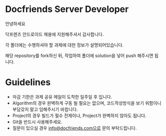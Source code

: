 # Docfriends Server Developer

안녕하세요

닥프렌즈 안드로이드 채용에 지원해주셔서 감사합니다.

각 폴더에는 수행하셔야 할 과제에 대한 정보가 설명되어있습니다.

해당 repository를 fork하신 뒤, 작업하여 폴더에 solution을 넣어 push 해주시면 됩니다.

# Guidelines
* 마감 기한은 과제 공유 메일이 도착한 일주일 후 입니다.
* Algorithm의 경우 완벽하게 구동 될 필요는 없으며, 코드작성방식을 보기 위함이니 부담갖지 말고 임해주시기 바랍니다.
* Project의 경우 빌드가 필수 전제이나, Project가 완벽하지 않아도 됩니다.
* Git을 반드시 사용해주세요.
* 질문이 있으실 경우 info@docfriends.com으로 문의 부탁드립니다.
